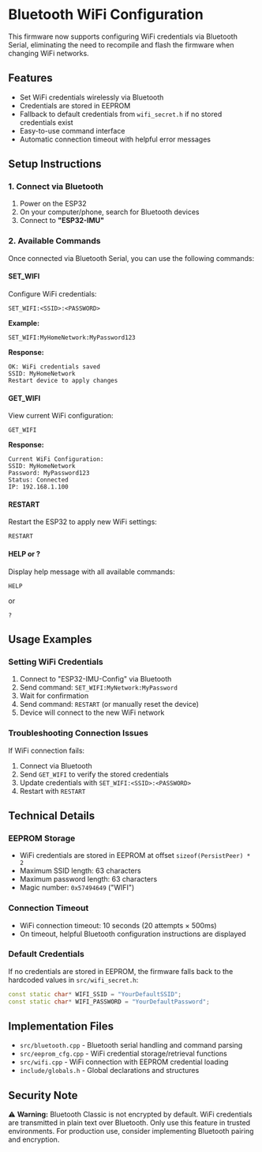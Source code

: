 # Bluetooth WiFi Configuration

This firmware now supports configuring WiFi credentials via Bluetooth Serial, eliminating the need to recompile and flash the firmware when changing WiFi networks.

## Features

- Set WiFi credentials wirelessly via Bluetooth
- Credentials are stored in EEPROM
- Fallback to default credentials from `wifi_secret.h` if no stored credentials exist
- Easy-to-use command interface
- Automatic connection timeout with helpful error messages

## Setup Instructions

### 1. Connect via Bluetooth

1. Power on the ESP32
2. On your computer/phone, search for Bluetooth devices
3. Connect to **"ESP32-IMU"**

### 2. Available Commands

Once connected via Bluetooth Serial, you can use the following commands:

#### SET_WIFI
Configure WiFi credentials:
```
SET_WIFI:<SSID>:<PASSWORD>
```

**Example:**
```
SET_WIFI:MyHomeNetwork:MyPassword123
```

**Response:**
```
OK: WiFi credentials saved
SSID: MyHomeNetwork
Restart device to apply changes
```

#### GET_WIFI
View current WiFi configuration:
```
GET_WIFI
```

**Response:**
```
Current WiFi Configuration:
SSID: MyHomeNetwork
Password: MyPassword123
Status: Connected
IP: 192.168.1.100
```

#### RESTART
Restart the ESP32 to apply new WiFi settings:
```
RESTART
```

#### HELP or ?
Display help message with all available commands:
```
HELP
```
or
```
?
```

## Usage Examples

### Setting WiFi Credentials

1. Connect to "ESP32-IMU-Config" via Bluetooth
2. Send command: `SET_WIFI:MyNetwork:MyPassword`
3. Wait for confirmation
4. Send command: `RESTART` (or manually reset the device)
5. Device will connect to the new WiFi network

### Troubleshooting Connection Issues

If WiFi connection fails:
1. Connect via Bluetooth
2. Send `GET_WIFI` to verify the stored credentials
3. Update credentials with `SET_WIFI:<SSID>:<PASSWORD>`
4. Restart with `RESTART`

## Technical Details

### EEPROM Storage

- WiFi credentials are stored in EEPROM at offset `sizeof(PersistPeer) * 2`
- Maximum SSID length: 63 characters
- Maximum password length: 63 characters
- Magic number: `0x57494649` ("WIFI")

### Connection Timeout

- WiFi connection timeout: 10 seconds (20 attempts × 500ms)
- On timeout, helpful Bluetooth configuration instructions are displayed

### Default Credentials

If no credentials are stored in EEPROM, the firmware falls back to the hardcoded values in `src/wifi_secret.h`:
```cpp
const static char* WIFI_SSID = "YourDefaultSSID";
const static char* WIFI_PASSWORD = "YourDefaultPassword";
```

## Implementation Files

- `src/bluetooth.cpp` - Bluetooth serial handling and command parsing
- `src/eeprom_cfg.cpp` - WiFi credential storage/retrieval functions
- `src/wifi.cpp` - WiFi connection with EEPROM credential loading
- `include/globals.h` - Global declarations and structures

## Security Note

⚠️ **Warning:** Bluetooth Classic is not encrypted by default. WiFi credentials are transmitted in plain text over Bluetooth. Only use this feature in trusted environments. For production use, consider implementing Bluetooth pairing and encryption.
